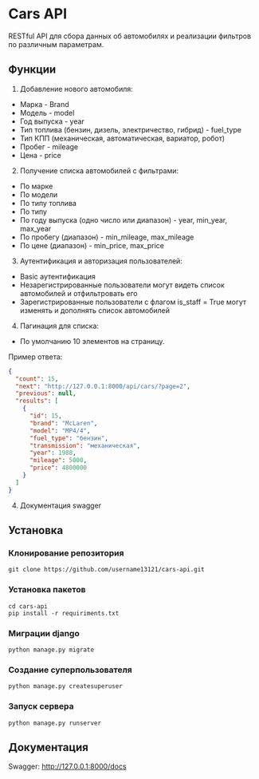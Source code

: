 # Cars API
RESTful API для сбора данных об автомобилях и реализации фильтров по различным параметрам.

## Функции
1. Добавление нового автомобиля:
- Марка - Brand
- Модель - model
- Год выпуска - year
- Тип топлива (бензин, дизель, электричество, гибрид) - fuel_type
- Тип КПП (механическая, автоматическая, вариатор, робот)
- Пробег - mileage
- Цена - price

2. Получение списка автомобилей с фильтрами:
- По марке
- По модели
- По типу топлива
- По типу 
- По году выпуска (одно число или диапазон) - year, min_year, max_year
- По пробегу (диапазон) - min_mileage, max_mileage
- По цене (диапазон) - min_price, max_price

3. Аутентификация и авторизация пользователей:
 - Basic аутентификация
 - Незарегистрированные пользователи могут видеть список автомобилей и отфильтровать его
 - Зарегистрированные пользователи с флагом is_staff = True могут изменять и дополнять список автомобилей

4. Пагинация для списка:

- По умолчанию 10 элементов на страницу.

Пример ответа:
```json
{
  "count": 15,
  "next": "http://127.0.0.1:8000/api/cars/?page=2",
  "previous": null,
  "results": [
    {
      "id": 15,
      "brand": "McLaren",
      "model": "MP4/4",
      "fuel_type": "бензин",
      "transmission": "механическая",
      "year": 1988,
      "mileage": 5000,
      "price": 4800000
    }
  ]
}
```

4. Документация swagger

## Установка

### Клонирование репозитория
```commandline
git clone https://github.com/username13121/cars-api.git
```

### Установка пакетов
```commandline
cd cars-api
pip install -r requiriments.txt
```

### Миграции django
```commandline
python manage.py migrate
```

### Создание суперпользователя
```commandline
python manage.py createsuperuser
```

### Запуск сервера
```commandline
python manage.py runserver
```

## Документация
Swagger: http://127.0.0.1:8000/docs